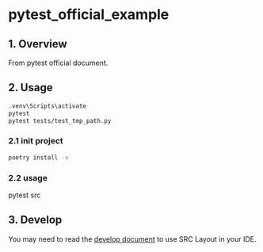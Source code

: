 # pytest_official_example

## 1. Overview

From pytest official document.

## 2. Usage

```bash
.venv\Scripts\activate
pytest
pytest tests/test_tmp_path.py
```

### 2.1 init project

```bash
poetry install -v
```

### 2.2 usage

pytest src

## 3. Develop

You may need to read the [develop document](./docs/development.md) to use SRC Layout in your IDE.
